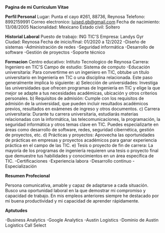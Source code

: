 **Pagina de mi Curriculum Vitae**

**Perfil Personal**
Lugar: Punta el cayo #261, 88736, Reynosa
Telefono: 8992159991
Correo electronico: luised.gb@gmail.com
Fecha de nacimiento: 13/08/2005
Nacionalidad: Mexicano
Estado civil: Soltero

**Historial Laboral**
Puesto de trabajo: ING TIC'S
Empresa: Landys Gyr
Ciudad: Reynosa
Fecha de inicio/final: 01/2020 a 12/2022
-Diseño de sistemas
-Administración de redes
-Seguridad informática
-Desarrollo de software
-Gestión de proyectos
-Soporte técnico

**Formacion**
Centro educativo: Intituto Tecnologico de Reynosa
Carrera: Ingeniero en TIC'S
Campo de estudio: Sistema de computo
-Educación universitaria: Para convertirme en un ingeniero en TIC, obtube un título universitario en Ingeniería en TIC o una disciplina relacionada. Este paso generalmente implica lo siguiente:
a) Selección de universidades: Investiga las universidades que ofrecen programas de Ingeniería en TIC y elige la que mejor se adapte a tus necesidades académicas, ubicación y otros criterios personales.
b) Requisitos de admisión: Cumple con los requisitos de admisión de la universidad, que pueden incluir resultados académicos previos, resultados en exámenes de ingreso y otros documentos.
c) Carrera universitaria: Durante tu carrera universitaria, estudiarás materias relacionadas con la informática, las telecomunicaciones, la programación, la seguridad informática y otros temas clave en TIC. Puedes especializarte en áreas como desarrollo de software, redes, seguridad cibernética, gestión de proyectos, etc.
d) Prácticas y proyectos: Aprovecha las oportunidades de prácticas en empresas y proyectos académicos para ganar experiencia práctica en el campo de las TIC.
e) Tesis o proyecto de fin de carrera: La mayoría de los programas de ingeniería requieren una tesis o proyecto final que demuestre tus habilidades y conocimientos en un área específica de TIC.
-Certificaciones
-Experiencia labora
-Desarrollo continuo
-Especialización

**Resumen Profecional**

Persona comunicativa, amable y capaz de adaptarse a cada situación. Busco una oportunidad laboral en la que demostrar mi compromiso y capacidad de trabajo. En mis empleos anteriores siempre he destacado por mi buena productividad y mi capacidad de aprender rápidamente.

**Aptutudes**

-Business Analytics
-Google Analytics
-Austin Logistics
-Dominio de Austin Logistics Call Select
